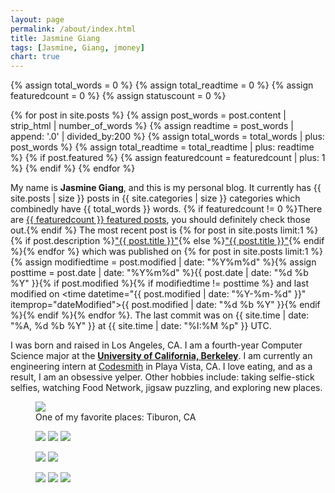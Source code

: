 ```yaml
---
layout: page
permalink: /about/index.html
title: Jasmine Giang
tags: [Jasmine, Giang, jmoney]
chart: true
---
```



{% assign total_words = 0 %}
{% assign total_readtime = 0 %}
{% assign featuredcount = 0 %}
{% assign statuscount = 0 %}

{% for post in site.posts %}
    {% assign post_words = post.content | strip_html | number_of_words %}
    {% assign readtime = post_words | append: '.0' | divided_by:200 %}
    {% assign total_words = total_words | plus: post_words %}
    {% assign total_readtime = total_readtime | plus: readtime %}
    {% if post.featured %}
    {% assign featuredcount = featuredcount | plus: 1 %}
    {% endif %}
{% endfor %}


My name is **Jasmine Giang**, and this is my personal blog. It currently has {{ site.posts | size }} posts in {{ site.categories | size }} categories which combinedly have {{ total_words }} words. {% if featuredcount != 0 %}There are <a href="{{ site.url }}/featured">{{ featuredcount }} featured posts</a>, you should definitely check those out.{% endif %} The most recent post is {% for post in site.posts limit:1 %}{% if post.description %}<a href="{{ site.url }}{{ post.url }}" title="{{ post.description }}">"{{ post.title }}"</a>{% else %}<a href="{{ site.url }}{{ post.url }}" title="{{ post.description }}" title="Read more about {{ post.title }}">"{{ post.title }}"</a>{% endif %}{% endfor %} which was published on {% for post in site.posts limit:1 %}{% assign modifiedtime = post.modified | date: "%Y%m%d" %}{% assign posttime = post.date | date: "%Y%m%d" %}<time datetime="{{ post.date | date_to_xmlschema }}" class="post-time">{{ post.date | date: "%d %b %Y" }}</time>{% if post.modified %}{% if modifiedtime != posttime %} and last modified on <time datetime="{{ post.modified | date: "%Y-%m-%d" }}" itemprop="dateModified">{{ post.modified | date: "%d %b %Y" }}</time>{% endif %}{% endif %}{% endfor %}. The last commit was on {{ site.time | date: "%A, %d %b %Y" }} at {{ site.time | date: "%I:%M %p" }} UTC.

I was born and raised in Los Angeles, CA. I am a fourth-year Computer Science major at the [**University of California, Berkeley**](http://www.berkeley.edu/). I am currently an engineering intern at [Codesmith](http://codesmith.io) in Playa Vista, CA. I love eating, and as a result, I am an obsessive yelper. Other hobbies include: taking selfie-stick selfies, watching Food Network, jigsaw puzzling, and exploring new places.

<figure>
  <img src="{{ site.url }}/images/marin.jpg">
  <figcaption>One of my favorite places: Tiburon, CA</figcaption>
</figure>


<figure class="third">
	<a href="{{ site.url }}/images/about/1.jpg"><img src="{{ site.url }}/images/about/1.jpg"></a>
	<a href="{{ site.url }}/images/about/2.jpg"><img src="{{ site.url }}/images/about/2.jpg"></a>
	<a href="{{ site.url }}/images/about/3.jpg"><img src="{{ site.url }}/images/about/3.jpg"></a>
</figure>
<figure class="half">
	<a href="{{ site.url }}/images/about/4.jpg"><img src="{{ site.url }}/images/about/4.jpg"></a>
	<a href="{{ site.url }}/images/about/5.jpg"><img src="{{ site.url }}/images/about/5.jpg"></a>
</figure>
<figure class="third">
	<a href="{{ site.url }}/images/about/6.jpg"><img src="{{ site.url }}/images/about/6.jpg"></a>
	<a href="{{ site.url }}/images/about/7.jpg"><img src="{{ site.url }}/images/about/7.jpg"></a>
	<a href="{{ site.url }}/images/about/8.jpg"><img src="{{ site.url }}/images/about/8.jpg"></a>
</figure>

